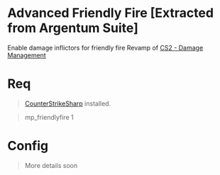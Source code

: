 # Advanced Friendly Fire [Extracted from Argentum Suite]
Enable damage inflictors for friendly fire
Revamp of [CS2 - Damage Management](https://github.com/hoan111/CS2-DamageManagement)
# Req
> [CounterStrikeSharp](https://docs.cssharp.dev/) installed.

> mp_friendlyfire 1

# Config

> More details soon
